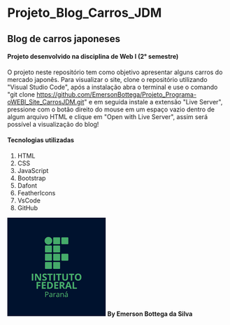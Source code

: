 # Projeto_Blog_Carros_JDM
## Blog de carros japoneses
#### Projeto desenvolvido na disciplina de Web I (2° semestre)

O projeto neste repositório tem como objetivo apresentar alguns carros do mercado japonês. Para visualizar o site, clone o repositório utilizando "Visual Studio Code", após a instalação abra o terminal e use o comando "git clone https://github.com/EmersonBottega/Projeto_Programa-oWEBI_Site_CarrosJDM.git" e em seguida instale a extensão "Live Server", pressione com o botão direito do mouse em um espaço vazio dentro de algum arquivo HTML e clique em "Open with Live Server", assim será possível a visualização do blog!

#### Tecnologias utilizadas

 1. HTML
 2. CSS
 3. JavaScript
 4. Bootstrap
 5. Dafont
 6. FeatherIcons
 7. VsCode
 8. GitHub
 
![Logo do IFPR](https://github.com/EmersonBottega/siteviagens_WEBI-2023/blob/64e6008e45a53c73fcf0bfb9cce385c359b44e70/ifpr.png)
**By Emerson Bottega da Silva**
